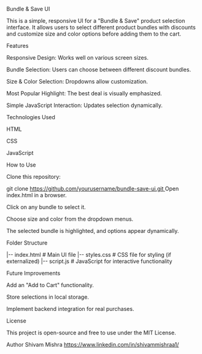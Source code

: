 Bundle & Save UI

This is a simple, responsive UI for a "Bundle & Save" product selection interface. It allows users to select different product bundles with discounts and customize size and color options before adding them to the cart.

Features

Responsive Design: Works well on various screen sizes.

Bundle Selection: Users can choose between different discount bundles.

Size & Color Selection: Dropdowns allow customization.

Most Popular Highlight: The best deal is visually emphasized.

Simple JavaScript Interaction: Updates selection dynamically.

Technologies Used

HTML

CSS

JavaScript

How to Use

Clone this repository:

git clone [https://github.com/yourusername/bundle-save-ui.git
](https://github.com/ShivaMisraa/Task--Technical-Frontend-Customer-Support/tree/main)
Open index.html in a browser.

Click on any bundle to select it.

Choose size and color from the dropdown menus.

The selected bundle is highlighted, and options appear dynamically.

Folder Structure

|-- index.html  # Main UI file
|-- styles.css  # CSS file for styling (if externalized)
|-- script.js   # JavaScript for interactive functionality

Future Improvements

Add an "Add to Cart" functionality.

Store selections in local storage.

Implement backend integration for real purchases.

License

This project is open-source and free to use under the MIT License.

Author
Shivam Mishra 
https://www.linkedin.com/in/shivammishraa1/
